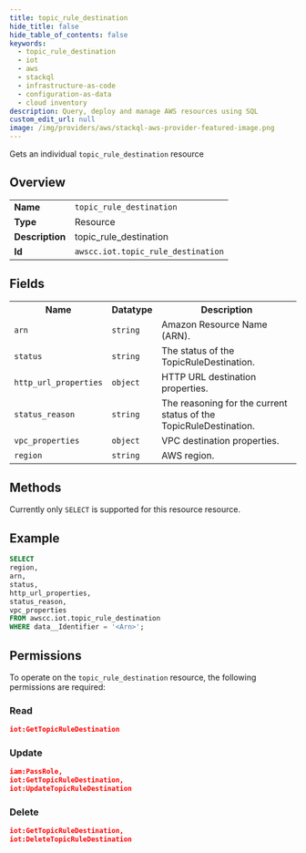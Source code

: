 ```yaml
---
title: topic_rule_destination
hide_title: false
hide_table_of_contents: false
keywords:
  - topic_rule_destination
  - iot
  - aws
  - stackql
  - infrastructure-as-code
  - configuration-as-data
  - cloud inventory
description: Query, deploy and manage AWS resources using SQL
custom_edit_url: null
image: /img/providers/aws/stackql-aws-provider-featured-image.png
---
```

Gets an individual <code>topic_rule_destination</code> resource

## Overview
<table><tbody>
<tr><td><b>Name</b></td><td><code>topic_rule_destination</code></td></tr>
<tr><td><b>Type</b></td><td>Resource</td></tr>
<tr><td><b>Description</b></td><td>topic_rule_destination</td></tr>
<tr><td><b>Id</b></td><td><code>awscc.iot.topic_rule_destination</code></td></tr>
</tbody></table>

## Fields
<table><tbody>
<tr><th>Name</th><th>Datatype</th><th>Description</th></tr>
<tr><td><code>arn</code></td><td><code>string</code></td><td>Amazon Resource Name (ARN).</td></tr>
<tr><td><code>status</code></td><td><code>string</code></td><td>The status of the TopicRuleDestination.</td></tr>
<tr><td><code>http_url_properties</code></td><td><code>object</code></td><td>HTTP URL destination properties.</td></tr>
<tr><td><code>status_reason</code></td><td><code>string</code></td><td>The reasoning for the current status of the TopicRuleDestination.</td></tr>
<tr><td><code>vpc_properties</code></td><td><code>object</code></td><td>VPC destination properties.</td></tr>
<tr><td><code>region</code></td><td><code>string</code></td><td>AWS region.</td></tr>

</tbody></table>

## Methods
Currently only <code>SELECT</code> is supported for this resource resource.

## Example
```sql
SELECT
region,
arn,
status,
http_url_properties,
status_reason,
vpc_properties
FROM awscc.iot.topic_rule_destination
WHERE data__Identifier = '<Arn>';
```

## Permissions

To operate on the <code>topic_rule_destination</code> resource, the following permissions are required:

### Read
```json
iot:GetTopicRuleDestination
```

### Update
```json
iam:PassRole,
iot:GetTopicRuleDestination,
iot:UpdateTopicRuleDestination
```

### Delete
```json
iot:GetTopicRuleDestination,
iot:DeleteTopicRuleDestination
```

